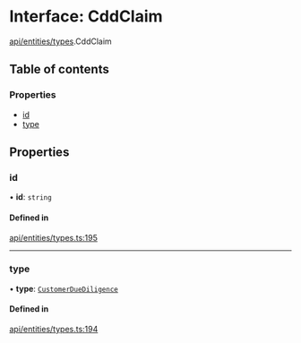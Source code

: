 # Interface: CddClaim

[api/entities/types](../wiki/api.entities.types).CddClaim

## Table of contents

### Properties

- [id](../wiki/api.entities.types.CddClaim#id)
- [type](../wiki/api.entities.types.CddClaim#type)

## Properties

### id

• **id**: `string`

#### Defined in

[api/entities/types.ts:195](https://github.com/PolymeshAssociation/polymesh-sdk/blob/f8a937f04/src/api/entities/types.ts#L195)

___

### type

• **type**: [`CustomerDueDiligence`](../wiki/api.entities.types.ClaimType#customerduediligence)

#### Defined in

[api/entities/types.ts:194](https://github.com/PolymeshAssociation/polymesh-sdk/blob/f8a937f04/src/api/entities/types.ts#L194)
